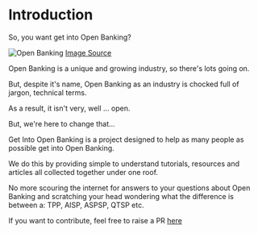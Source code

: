 # Introduction

So, you want get into Open Banking?

![Open Banking](https://www.yolt.com/images/appicons/banking-then-and-now.jpg)
[Image Source](https://www.yolt.com/blog/2017-12-14/yolt-guide-to-open-banking-and-what-it-means-for-you)

Open Banking is a unique and growing industry, so there's lots going on.

But, despite it's name, Open Banking as an industry is chocked full of jargon, technical terms.

As a result, it isn't very, well ... open.

But, we're here to change that...

Get Into Open Banking is a project designed to help as many people as possible get into Open Banking.

We do this by providing simple to understand tutorials, resources and articles all collected together under one roof.

No more scouring the internet for answers to your questions about Open Banking and scratching your head wondering what the difference is between a: TPP, AISP, ASPSP, QTSP etc.

If you want to contribute, feel free to raise a PR [here](www.github.com/loujaybee/getintoopenbanking)